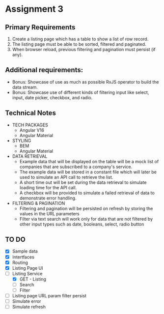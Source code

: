 # Assignment 3

## Primary Requirements

1. Create a listing page which has a table to show a list of row record.
2. The listing page must be able to be sorted, filtered and paginated.
3. When browser reload, previous filtering and pagination must persist (if any).

## Additional requirements:

-   Bonus: Showcase of use as much as possible RxJS operator to build the data stream.
-   Bonus: Showcase use of different kinds of filtering input like select, input, date picker, checkbox, and radio.

## Technical Notes

-   TECH PACKAGES
    -   Angular V16
    -   Angular Material
-   STYLING
    -   BEM
    -   Angular Material
-   DATA RETRIEVAL
    -   Example data that will be displayed on the table will be a mock list of companies that are subscribed to a company's service.
    -   The example data will be stored in a constant file which will later be used to simulate an API call to retrieve the list.
    -   A short time out will be set during the data retrieval to simulate loading time for the API call.
    -   A checkbox will be provided to simulate a failed retrieval of data to demonstrate error handling.
-   FILTERING & PAGINATION
    -   Filtering and pagination will be persisted on refresh by storing the values in the URL parameters
    -   Filter via text search will work only for data that are not filtered by other input types such as date, booleans, select, radio button

## TO DO

-   [x] Sample data
-   [x] Intertfaces
-   [x] Routing
-   [x] Listing Page UI
-   [ ] Listing Service
    -   [x] GET - Listing
    -   [ ] Search
    -   [ ] Filter
-   [ ] Listing page URL param filter persist
-   [ ] Simulate error
-   [ ] Simulate refresh
